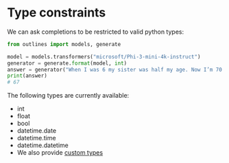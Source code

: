 # Type constraints

We can ask completions to be restricted to valid python types:

```python
from outlines import models, generate

model = models.transformers("microsoft/Phi-3-mini-4k-instruct")
generator = generate.format(model, int)
answer = generator("When I was 6 my sister was half my age. Now I’m 70 how old is my sister?")
print(answer)
# 67
```

The following types are currently available:

- int
- float
- bool
- datetime.date
- datetime.time
- datetime.datetime
- We also provide [custom types](types.md)
